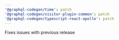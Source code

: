 ```yaml
---
'@graphql-codegen/time': patch
'@graphql-codegen/visitor-plugin-common': patch
'@graphql-codegen/typescript-react-apollo': patch
---
```


Fixes issues with previous release

